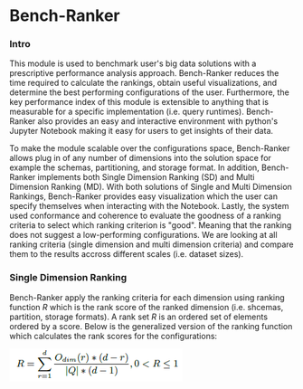 # Bench-Ranker

### Intro
This module is used to benchmark user's big data solutions with  a prescriptive performance analysis approach. Bench-Ranker reduces the time required to calculate the rankings, obtain useful visualizations, and determine the best performing configurations of the user. Furthermore, the key performance index of this module is extensible to anything that is measurable for a specific implementation (i.e. query runtimes). Bench-Ranker also provides an easy and interactive environment with python's Jupyter Notebook making it easy for users to get insights of their data.

To make the module scalable over the configurations space, Bench-Ranker allows plug in of any number of dimensions into the solution space for example the schemas, partitioning, and storage format. In addition, Bench-Ranker implements both Single Dimension Ranking (SD) and Multi Dimension Ranking (MD). With both solutions of Single and Multi Dimension Rankings, Bench-Ranker provides easy visualization which the user can specify themselves when interacting with the Notebook. Lastly, the system used conformance and coherence to evaluate the goodness of a ranking criteria to select which ranking criterion is "good". Meaning that the ranking does not suggest a low-performing configurations. We are looking at all ranking criteria (single dimension and multi dimension criteria) and compare them to the results accross different scales (i.e. dataset sizes). 

### Single Dimension Ranking
Bench-Ranker apply the ranking criteria for each dimension using ranking function _R_  which is the rank score of the ranked dimension (i.e. shcemas, partition, storage formats). A rank set _R_ is an ordered set of elements ordered by a score. Below is the generalized version of the ranking function which calculates the rank scores for the configurations:

<p>
<img src="https://github.com/DataSystemsGroupUT/PAPyA/raw/main/figs/rankingFunction.png"/>
</p>
